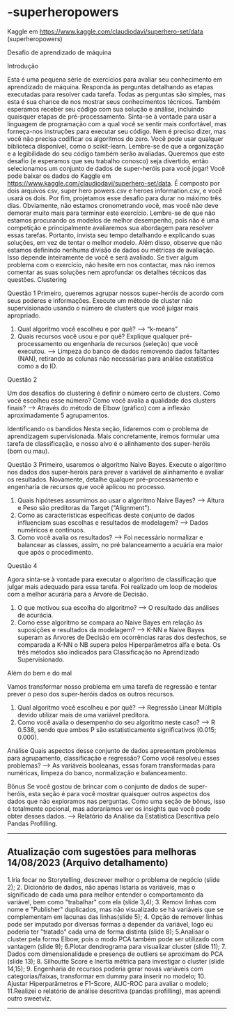 # -superheropowers
Kaggle em https://www.kaggle.com/claudiodavi/superhero-set/data (superheropowers)


Desafio de aprendizado de máquina

Introdução

Esta é uma pequena série de exercícios para avaliar seu conhecimento em aprendizado de máquina. Responda às perguntas detalhando as etapas executadas para resolver cada tarefa. Todas as perguntas são simples, mas esta é sua chance de nos mostrar seus conhecimentos técnicos.
Também esperamos receber seu código com sua solução e análise, incluindo quaisquer etapas de pré-processamento. Sinta-se à vontade para usar a linguagem de programação com a qual você se sentir mais confortável, mas forneça-nos instruções para executar seu código. Nem é preciso dizer, mas você não precisa codificar os algoritmos do zero. Você pode usar qualquer biblioteca disponível, como o scikit-learn. Lembre-se de que a organização e a legibilidade do seu código também serão avaliadas.
Queremos que este desafio (e esperamos que seu trabalho conosco) seja divertido, então selecionamos um conjunto de dados de super-heróis para você jogar! Você pode baixar os dados do Kaggle em https://www.kaggle.com/claudiodavi/superhero-set/data. É composto por dois arquivos csv, super hero powers.csv e heroes information.csv, e você usará os dois.
Por fim, projetamos esse desafio para durar no máximo três dias. Obviamente, não estamos cronometrando você, mas você não deve demorar muito mais para terminar este exercício. Lembre-se de que não estamos procurando os modelos de melhor desempenho, pois não é uma competição e principalmente avaliaremos sua abordagem para resolver essas tarefas. Portanto, invista seu tempo detalhando e explicando suas soluções, em vez de tentar o melhor modelo. Além disso, observe que não estamos definindo nenhuma divisão de dados ou métricas de avaliação. Isso depende inteiramente de você e será avaliado.
Se tiver algum problema com o exercício, não hesite em nos contactar, mas não iremos comentar as suas soluções nem aprofundar os detalhes técnicos das questões.
Clustering

Questão 1
Primeiro, queremos agrupar nossos super-heróis de acordo com seus poderes e informações. Execute um método de cluster não supervisionado usando o número de clusters que você julgar mais apropriado.

1. Qual algoritmo você escolheu e por quê? --> “k-means”
2. Quais recursos você usou e por quê? Explique qualquer pré-processamento ou engenharia de recursos (seleção) que você executou. --> Limpeza do banco de dados removendo dados faltantes (NAN), retirando as colunas não necessárias para análise estatística como a do ID.

Questão 2

Um dos desafios do clustering é definir o número certo de clusters. Como você escolheu esse número? Como você avalia a qualidade dos clusters finais? --> Através do método de Elbow (gráfico) com a inflexão aproximadamente 5 agrupamentos.

Identificando os bandidos
Nesta seção, lidaremos com o problema de aprendizagem supervisionada. Mais concretamente, iremos formular uma tarefa de classificação, e nosso alvo é o alinhamento dos super-heróis (bom ou mau).

Questão 3
Primeiro, usaremos o algoritmo Naive Bayes. Execute o algoritmo nos dados dos super-heróis para prever a variável de alinhamento e avaliar os resultados. Novamente, detalhe qualquer pré-processamento e engenharia de recursos que você aplicou no processo.

1. Quais hipóteses assumimos ao usar o algoritmo Naive Bayes? --> Altura e Peso são preditoras da Target ("Alignment").
2. Como as características específicas deste conjunto de dados influenciam suas escolhas e resultados de modelagem? --> Dados numéricos e contínuos.
3. Como você avalia os resultados? --> Foi necessário normalizar e balancear as classes, assim, no pré balanceamento a acuária era maior que após o procedimento.

Questão 4

Agora sinta-se à vontade para executar o algoritmo de classificação que julgar mais adequado para essa tarefa. Foi realizado um loop de modelos com a melhor acurária para a Arvore de Decisão.


1. O que motivou sua escolha do algoritmo? --> O resultado das análises de acurácia.
2. Como esse algoritmo se compara ao Naive Bayes em relação às suposições e resultados da modelagem? --> K-NN e Naive Bayes superam as Arvores de Decisão em ocorrências raras dos desfechos, se comparada a K-NN o NB supera pelos Hiperparâmetros alfa e beta. Os três métodos são indicados para Classificação no Aprendizado Supervisionado.

Além do bem e do mal

Vamos transformar nosso problema em uma tarefa de regressão e tentar prever o peso dos super-heróis dados os outros recursos.

1. Qual algoritmo você escolheu e por quê? --> Regressão Linear Múltipla devido utilizar mais de uma variável preditora.
2. Como você avalia o desempenho do seu algoritmo neste caso? --> R 0.538, sendo que ambos P são estatisticamente significativos (0.015; 0.000).

Análise
Quais aspectos desse conjunto de dados apresentam problemas para agrupamento, classificação e regressão? Como você resolveu esses problemas? --> As variáveis booleanas, essas foram transformadas para numéricas, limpeza do banco, normalização e balanceamento.

Bônus
Se você gostou de brincar com o conjunto de dados de super-heróis, esta seção é para você mostrar quaisquer outros aspectos dos dados que não exploramos nas perguntas. Como uma seção de bônus, isso é totalmente opcional, mas adoraríamos ver os insights que você pode obter desses dados. --> Relatório da Análise da Estatística Descritiva pelo Pandas Profilling.


--------------------------------------------------------------------------------------------------------------------------------------
Atualização com sugestões para melhoras 14/08/2023 (Arquivo detalhamento)
--------------------------------------------------------------------------------------------------------------------------------------
1.Iria focar no Storytelling, descrever melhor o problema de negócio (slide 2);
2. Dicionário de dados, não apenas listaria as variáveis, mas o significado de cada uma para melhor entender o comportamento da variável, bem como "trabalhar" com ela (slide 3,4);
3. Removi linhas  com nome e "Publisher" duplicados, mas não visualizado se há variáveis que se complementam em lacunas das linhas(slide 5); 
4. Opção de remover linhas pode ser imputado por diversas formas a depender da variável, logo eu poderia ter "tratado" cada uma de forma distinta (slide 8);
5.Analisar o cluster pela forma Elbow, pois o modo PCA também pode ser utilizado com vantagem (slide 9);
6.Plotar dendrograma para visualizar cluster (slide 11);
7. Dados com dimensionalidade e presença de outliers se aproximam do PCA (slide 13);
8. Silhoutte Score e Inertia métrica para investigar o cluster (slide 14,15);
9. Engenharia de recursos poderia gerar novas variáveis com categorias/faixas, transformar em dummy para inserir no modelo;
10. Ajustar Hiperparâmetros e F1-Score, AUC-ROC para avaliar o modelo;
11.Realizei o relatório de análise descritiva (pandas profilling), mas aprendi outro sweetviz.


-----------------------------------------------------------------------------------------------------------------------------------------

